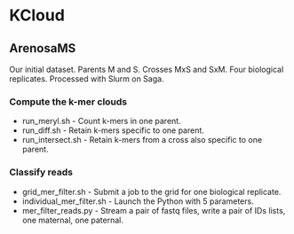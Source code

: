 # KCloud
## ArenosaMS
Our initial dataset. Parents M and S. Crosses MxS and SxM. Four biological replicates. Processed with Slurm on Saga.

### Compute the k-mer clouds
* run_meryl.sh - Count k-mers in one parent.
* run_diff.sh - Retain k-mers specific to one parent.
* run_intersect.sh - Retain k-mers from a cross also specific to one parent.

### Classify reads
* grid_mer_filter.sh - Submit a job to the grid for one biological replicate.
* individual_mer_filter.sh - Launch the Python with 5 parameters.
* mer_filter_reads.py - Stream a pair of fastq files, write a pair of IDs lists, one maternal, one paternal. 
